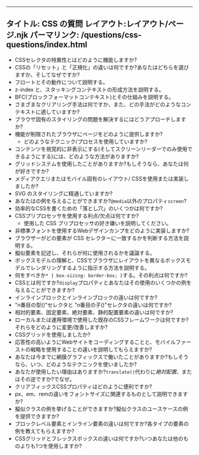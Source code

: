 ***

## タイトル: CSS の質問&#xA;レイアウト:レイアウト/ページ.njk&#xA;パーマリンク: /questions/css-questions/index.html

*   CSSセレクタの特異性とはどのように機能しますか?
*   CSSの「リセット」と「正規化」の違いは何ですか?あなたはどちらを選びますか、そしてなぜですか?
*   フロートとその動作について説明する。
*   z-index と、スタッキングコンテキストの形成方法を説明する。
*   BFC(ブロックフォーマットコンテキスト)とその仕組みを説明する。
*   さまざまなクリアリング手法は何ですか、また、どの手法がどのようなコンテキストに適していますか?
*   ブラウザ固有のスタイリングの問題を解決するにはどうアプローチしますか?
*   機能が制限されたブラウザにページをどのように提供しますか?
    *   どのようなテクニック/プロセスを使用していますか?
*   コンテンツを視覚的に非表示にする(そしてスクリーンリーダーでのみ使用できるようにする)には、どのような方法がありますか?
*   グリッドシステムを使用したことがありますか?もしそうなら、あなたは何が好きですか?
*   メディアクエリまたはモバイル固有のレイアウト/ CSSを使用または実装しましたか?
*   SVG のスタイリングに精通していますか?
*   あなたはの例を与えることができますか?`@media`以外のプロパティ`screen`?
*   効率的なCSSを書くための「落とし穴」のいくつかは何ですか?
*   CSSプリプロセッサを使用する利点/欠点は何ですか?
    *   使用した CSS プリプロセッサの好き嫌いを説明してください。
*   非標準フォントを使用するWebデザインカンプをどのように実装しますか?
*   ブラウザーがどの要素が CSS セレクターに一致するかを判断する方法を説明する。
*   擬似要素を記述し、それらが何に使用されるかを議論する。
*   ボックスモデルの理解と、CSSでブラウザにレイアウトを異なるボックスモデルでレンダリングするように指示する方法を説明する。
*   何をすべきか`* { box-sizing: border-box; }`する。その利点は何ですか?
*   CSSとは何ですか?`display`プロパティとあなたはその使用のいくつかの例を与えることができますか?
*   インラインブロックとインラインブロックの違いは何ですか?
*   "n番目の型()"セレクタと "n番目の子()"セレクタの違いは何ですか?
*   相対的要素、固定要素、絶対要素、静的配置要素の違いは何ですか?
*   ローカルまたは運用環境で使用した既存のCSSフレームワークは何ですか?それらをどのように変更/改善しますか?
*   CSSグリッドを使用しましたか?
*   応答性の高いようにWebサイトをコーディングすることと、モバイルファーストの戦略を使用することの違いを説明してもらえますか?
*   あなたは今までに網膜グラフィックスで働いたことがありますか?もしそうなら、いつ、どのようなテクニックを使いましたか?
*   あなたが使用したい理由はありますか?`translate()`代わりに*絶対配置*、またはその逆ですか?でなぜ。
*   クリアフィックスCSSプロパティはどのように便利ですか?
*   px、em、remの違いをフォントサイズに関連するものとして説明できますか?
*   擬似クラスの例を挙げることができますか?擬似クラスのユースケースの例を提供できますか?
*   ブロックレベル要素とインライン要素の違いは何ですか?各タイプの要素の例を教えてもらえますか?
*   CSSグリッドとフレックスボックスの違いは何ですか?いつあなたは他のものよりも1つを使用しますか?
